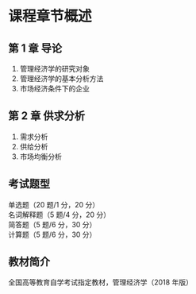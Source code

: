 # 课程章节概述

## 第 1 章 导论

1. 管理经济学的研究对象
2. 管理经济学的基本分析方法
3. 市场经济条件下的企业

## 第 2 章 供求分析

1. 需求分析
2. 供给分析
3. 市场均衡分析

## 考试题型

单选题（20 题/1 分，20 分）  
名词解释题（5 题/4 分，20 分）  
简答题（5 题/6 分，30 分）  
计算题（5 题/6 分，30 分）

## 教材简介

全国高等教育自学考试指定教材，管理经济学（2018 年版）
